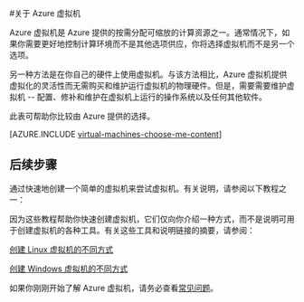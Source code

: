 <properties
	pageTitle="关于 Azure 虚拟机"
	description="了解 Azure 中虚拟机的基础知识。"
	services="virtual-machines"
	documentationCenter=""
	authors="KBDAzure"
	manager="timlt"
	editor="tysonn"
	tags="azure-resource-manager,azure-service-management"/>

<tags
	ms.service="virtual-machines"
	ms.date="07/14/2015"
	wacn.date="11/12/2015"/>

#关于 Azure 虚拟机

Azure 虚拟机是 Azure 提供的按需分配可缩放的计算资源之一。通常情况下，如果你需要更好地控制计算环境而不是其他选项供应，你将选择虚拟机而不是另一个选项。

另一种方法是在你自己的硬件上使用虚拟机。与该方法相比，Azure 虚拟机提供虚拟化的灵活性而无需购买和维护运行虚拟机的物理硬件。但是，需要需要维护虚拟机 -- 配置、修补和维护在虚拟机上运行的操作系统以及任何其他软件。

此表可帮助你比较由 Azure 提供的选择。

[AZURE.INCLUDE [virtual-machines-choose-me-content](../includes/virtual-machines-choose-me-content.md)]

## 后续步骤

通过快速地创建一个简单的虚拟机来尝试虚拟机。有关说明，请参阅以下教程之一：

因为这些教程帮助你快速创建虚拟机，它们仅向你介绍一种方式，而不是说明可用于创建虚拟机的各种工具。有关这些工具和说明链接的摘要，请参阅：

[创建 Linux 虚拟机的不同方式](/documentation/articles/virtual-machines-linux-choices-create-vm)

[创建 Windows 虚拟机的不同方式](/documentation/articles/virtual-machines-windows-choices-create-vm)

如果你刚刚开始了解 Azure 虚拟机，请务必查看[常见问题](/documentation/articles/virtual-machines-questions)。


<!--links-->
[App Service]: /documentation/articles/app-service-choose-me
[Virtual Machines]: #tellmevm
[Cloud Services]: /documentation/articles/cloud-services-choose-me

<!---HONumber=79-->